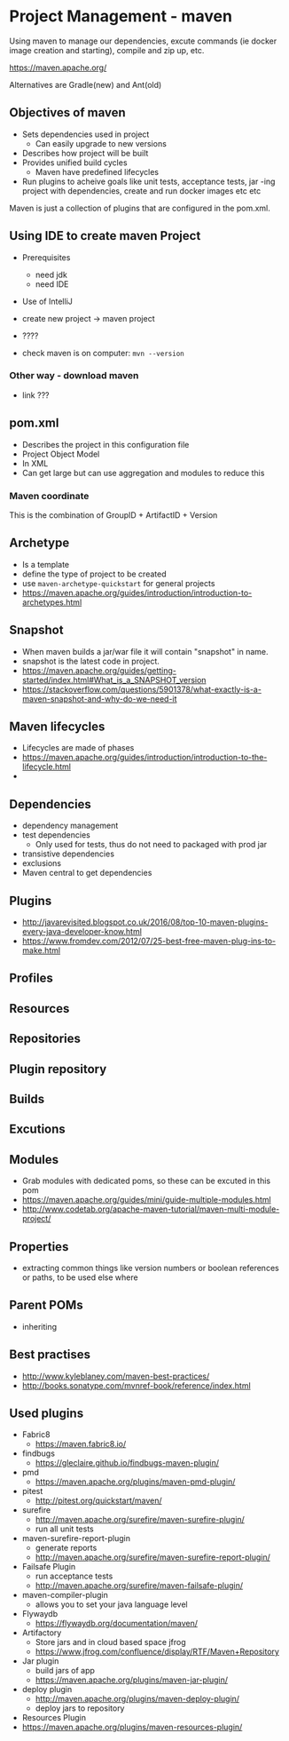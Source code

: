 # Project Management - maven

Using maven to manage our dependencies, excute commands (ie docker image creation and starting), compile and zip up, etc.

https://maven.apache.org/

Alternatives are Gradle(new) and Ant(old)

## Objectives of maven

- Sets dependencies used in project
  - Can easily upgrade to new versions
- Describes how project will be built
- Provides unified build cycles
  - Maven have predefined lifecycles
- Run plugins to acheive goals like unit tests, acceptance tests, jar -ing project with dependencies, create and run docker images etc etc

Maven is just a collection of plugins that are configured in the pom.xml.

## Using IDE to create maven Project

- Prerequisites
  - need jdk
  - need IDE
- Use of IntelliJ
- create new project -> maven project
- ????

- check maven is on computer: ```mvn --version```

### Other way - download maven

- link ???

## pom.xml

- Describes the project in this configuration file
- Project Object Model
- In XML
- Can get large but can use aggregation and modules to reduce this

### Maven coordinate

This is the combination of GroupID + ArtifactID + Version

## Archetype

- Is a template
- define the type of project to be created
- use ```maven-archetype-quickstart``` for general projects
-  https://maven.apache.org/guides/introduction/introduction-to-archetypes.html

## Snapshot

- When maven builds a jar/war file it will contain "snapshot" in name.
- snapshot is the latest code in project.
- https://maven.apache.org/guides/getting-started/index.html#What_is_a_SNAPSHOT_version
- https://stackoverflow.com/questions/5901378/what-exactly-is-a-maven-snapshot-and-why-do-we-need-it

## Maven lifecycles

- Lifecycles are made of phases
-  https://maven.apache.org/guides/introduction/introduction-to-the-lifecycle.html
-

## Dependencies

* dependency management
* test dependencies
  * Only used for tests, thus do not need to packaged with prod jar
* transistive dependencies
* exclusions
* Maven central to get dependencies

## Plugins

* http://javarevisited.blogspot.co.uk/2016/08/top-10-maven-plugins-every-java-developer-know.html
* https://www.fromdev.com/2012/07/25-best-free-maven-plug-ins-to-make.html

## Profiles

## Resources

## Repositories

## Plugin repository

## Builds

## Excutions

## Modules
* Grab modules with dedicated poms, so these can be excuted in this pom
* https://maven.apache.org/guides/mini/guide-multiple-modules.html
* http://www.codetab.org/apache-maven-tutorial/maven-multi-module-project/


## Properties

*  extracting common things like version numbers or boolean references or paths, to be used else where


## Parent POMs

* inheriting

## Best practises

- http://www.kyleblaney.com/maven-best-practices/
- http://books.sonatype.com/mvnref-book/reference/index.html

## Used plugins

- Fabric8
  - https://maven.fabric8.io/
- findbugs
  - https://gleclaire.github.io/findbugs-maven-plugin/
- pmd
  - https://maven.apache.org/plugins/maven-pmd-plugin/
- pitest
  - http://pitest.org/quickstart/maven/
- surefire
  - http://maven.apache.org/surefire/maven-surefire-plugin/
  - run all unit tests
- maven-surefire-report-plugin
  - generate reports
  - http://maven.apache.org/surefire/maven-surefire-report-plugin/
- Failsafe Plugin
  - run acceptance tests
  - http://maven.apache.org/surefire/maven-failsafe-plugin/
- maven-compiler-plugin
  - allows you to set your java language level
- Flywaydb
  - https://flywaydb.org/documentation/maven/
- Artifactory
  - Store jars and in cloud based space jfrog
  - https://www.jfrog.com/confluence/display/RTF/Maven+Repository
- Jar plugin
  - build jars of app
  - https://maven.apache.org/plugins/maven-jar-plugin/
- deploy plugin
  - http://maven.apache.org/plugins/maven-deploy-plugin/
  - deploy jars to repository
-  Resources Plugin
  - https://maven.apache.org/plugins/maven-resources-plugin/
